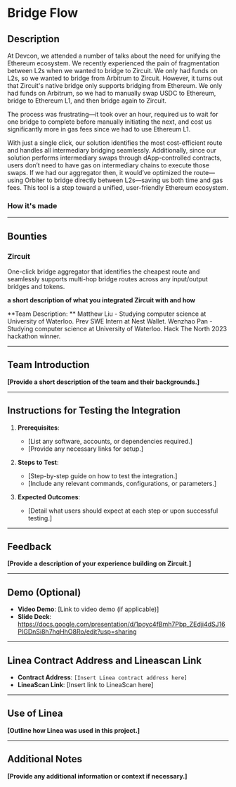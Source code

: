 # Bridge Flow

## Description
At Devcon, we attended a number of talks about the need for unifying the Ethereum ecosystem. We recently experienced the pain of fragmentation between L2s when we wanted to bridge to Zircuit. We only had funds on L2s, so we wanted to bridge from Arbitrum to Zircuit. However, it turns out that Zircuit's native bridge only supports bridging from Ethereum. We only had funds on Arbitrum, so we had to manually swap USDC to Ethereum, bridge to Ethereum L1, and then bridge again to Zircuit.

The process was frustrating—it took over an hour, required us to wait for one bridge to complete before manually initiating the next, and cost us significantly more in gas fees since we had to use Ethereum L1.

With just a single click, our solution identifies the most cost-efficient route and handles all intermediary bridging seamlessly. Additionally, since our solution performs intermediary swaps through dApp-controlled contracts, users don’t need to have gas on intermediary chains to execute those swaps. If we had our aggregator then, it would’ve optimized the route—using Orbiter to bridge directly between L2s—saving us both time and gas fees. This tool is a step toward a unified, user-friendly Ethereum ecosystem.

### How it's made

---

## Bounties

### Zircuit
One-click bridge aggregator that identifies the cheapest route and seamlessly supports multi-hop bridge routes across any input/output bridges and tokens.

**a short description of what you integrated Zircuit with and how**

**Team Description: **
Matthew Liu - Studying computer science at University of Waterloo. Prev SWE Intern at Nest Wallet.
Wenzhao Pan - Studying computer science at University of Waterloo. Hack The North 2023 hackathon winner. 

---

## Team Introduction
**[Provide a short description of the team and their backgrounds.]**

---

## Instructions for Testing the Integration
1. **Prerequisites**:
   - [List any software, accounts, or dependencies required.]
   - [Provide any necessary links for setup.]

2. **Steps to Test**:
   - [Step-by-step guide on how to test the integration.]
   - [Include any relevant commands, configurations, or parameters.]

3. **Expected Outcomes**:
   - [Detail what users should expect at each step or upon successful testing.]

---

## Feedback
**[Provide a description of your experience building on Zircuit.]**

---

## Demo (Optional)
- **Video Demo**: [Link to video demo (if applicable)]
- **Slide Deck**: https://docs.google.com/presentation/d/1poyc4fBmh7Pbp_ZEdji4dSJ16PIGDnSi8h7hqHhO8Ro/edit?usp=sharing

---

## Linea Contract Address and Lineascan Link
- **Contract Address**: `[Insert Linea contract address here]`
- **LineaScan Link**: [Insert link to LineaScan here]

---

## Use of Linea
**[Outline how Linea was used in this project.]**

---

## Additional Notes
**[Provide any additional information or context if necessary.]**
